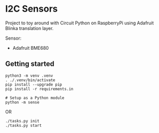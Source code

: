 # I2C Sensors

Project to toy around with Circuit Python on RaspberryPi using Adafruit Blinka translation layer.

Sensor:
 - Adafruit BME680

## Getting started

```
python3 -m venv .venv
. ./.venv/bin/activate
pip install --upgrade pip
pip install -r requirements.in

# Setup as a Python module
python -m sense
```

OR

```
./tasks.py init
./tasks.py start
```
